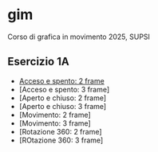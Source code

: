 # gim
Corso di  grafica in movimento 2025, SUPSI    

## Esercizio 1A

- [Acceso e spento: 2 frame](https://astropengu.github.io/gim/Esercizio_1A/acceso_spento_2.html)
- [Acceso e spento: 3 frame]
- [Aperto e chiuso: 2 frame]
- [Aperto e chiuso: 3 frame]
- [Movimento: 2 frame]
- [Movimento: 3 frame]
- [Rotazione 360: 2 frame]
- [ROtazione 360: 3 frame]


